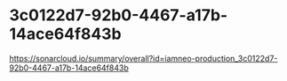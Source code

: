 # 3c0122d7-92b0-4467-a17b-14ace64f843b
https://sonarcloud.io/summary/overall?id=iamneo-production_3c0122d7-92b0-4467-a17b-14ace64f843b
